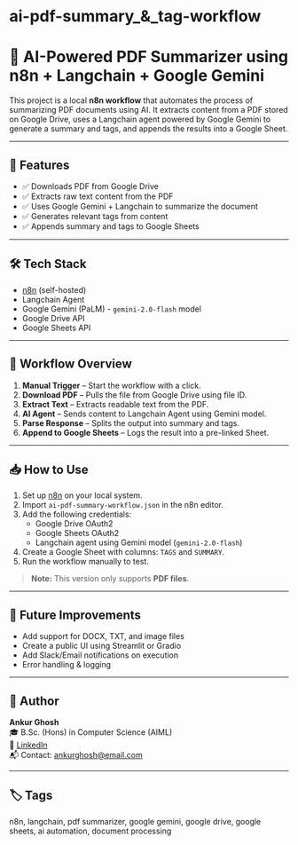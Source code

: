 # ai-pdf-summary_&_tag-workflow
# 🧠 AI-Powered PDF Summarizer using n8n + Langchain + Google Gemini

This project is a local **n8n workflow** that automates the process of summarizing PDF documents using AI. It extracts content from a PDF stored on Google Drive, uses a Langchain agent powered by Google Gemini to generate a summary and tags, and appends the results into a Google Sheet.

---

## 🚀 Features

- ✅ Downloads PDF from Google Drive
- ✅ Extracts raw text content from the PDF
- ✅ Uses Google Gemini + Langchain to summarize the document
- ✅ Generates relevant tags from content
- ✅ Appends summary and tags to Google Sheets

---

## 🛠 Tech Stack

- [n8n](https://n8n.io/) (self-hosted)
- Langchain Agent
- Google Gemini (PaLM) - `gemini-2.0-flash` model
- Google Drive API
- Google Sheets API

---

## 🔁 Workflow Overview

1. **Manual Trigger** – Start the workflow with a click.
2. **Download PDF** – Pulls the file from Google Drive using file ID.
3. **Extract Text** – Extracts readable text from the PDF.
4. **AI Agent** – Sends content to Langchain Agent using Gemini model.
5. **Parse Response** – Splits the output into summary and tags.
6. **Append to Google Sheets** – Logs the result into a pre-linked Sheet.


---

## 📥 How to Use

1. Set up [n8n](https://docs.n8n.io/getting-started/installation/) on your local system.
2. Import `ai-pdf-summary-workflow.json` in the n8n editor.
3. Add the following credentials:
   - Google Drive OAuth2
   - Google Sheets OAuth2
   - Langchain agent using Gemini model (`gemini-2.0-flash`)
4. Create a Google Sheet with columns: `TAGS` and `SUMMARY`.
5. Run the workflow manually to test.

> **Note:** This version only supports **PDF files**.

---

## 🧠 Future Improvements

- Add support for DOCX, TXT, and image files
- Create a public UI using Streamlit or Gradio
- Add Slack/Email notifications on execution
- Error handling & logging

---

## 👤 Author

**Ankur Ghosh**  
🎓 B.Sc. (Hons) in Computer Science (AIML)  
🔗 [LinkedIn](https://www.linkedin.com/in/ankur-ghosh-344948246/)  
📬 Contact: ankurghosh@email.com 

---

## 🏷️ Tags

n8n, langchain, pdf summarizer, google gemini, google drive, google sheets, ai automation, document processing
